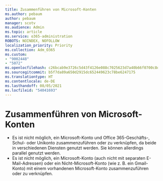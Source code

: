 ```yaml
---
title: Zusammenführen von Microsoft-Konten
ms.author: pebaum
author: pebaum
manager: scotv
ms.audience: Admin
ms.topic: article
ms.service: o365-administration
ROBOTS: NOINDEX, NOFOLLOW
localization_priority: Priority
ms.collection: Adm_O365
ms.custom:
- "9002448"
- "5072"
ms.openlocfilehash: c26bcab9e3726c5d43f4126e088c7025623d7a40b66f0700c8d5e7edf1261986
ms.sourcegitcommit: b5f7da89a650d2915dc652449623c78be6247175
ms.translationtype: HT
ms.contentlocale: de-DE
ms.lasthandoff: 08/05/2021
ms.locfileid: "54041693"
---
```

# <a name="merge-microsoft-accounts"></a>Zusammenführen von Microsoft-Konten

- Es ist nicht möglich, ein Microsoft-Konto und Office 365-Geschäfts-, Schul- oder Unikonto zusammenzuführen oder zu verknüpfen, da beide in verschiedenen Diensten genutzt werden. Sie können allerdings parallel genutzt werden.
- Es ist nicht möglich, ein Microsoft-Konto (auch nicht mit separaten E-Mail-Adressen) oder ein Nicht-Microsoft-Konto (wie z. B. ein Gmail-Konto) mit einem vorhandenen Microsoft-Konto zusammenzuführen oder zu verknüpfen.
